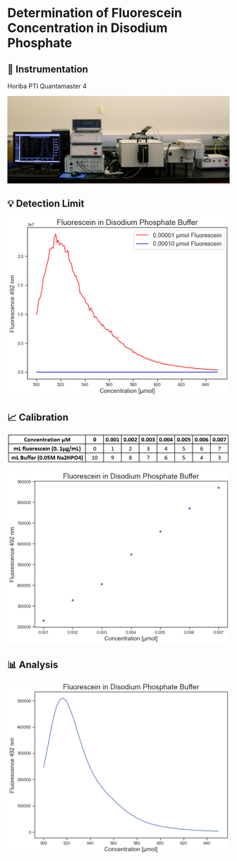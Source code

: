 # Determination of Fluorescein Concentration in Disodium Phosphate

## :electric_plug: Instrumentation 
Horiba PTI Quantamaster 4
<p align = "center">

<img src="img/instrument.jpg"  width="600">

</p>


## :bulb: Detection Limit
<p  align = "center" >
<img src="img/detection_limit.png">
</p>


## :chart_with_upwards_trend: Calibration
<p  align = "center" >
<img src="img/table.png", width="600">
</p>

<p  align = "center" >
<img src="img/fluorescein_conc.png">
</p>


##  :bar_chart: Analysis 

<p  align = "center" >
<img src="img/analyte.png">
</p>
